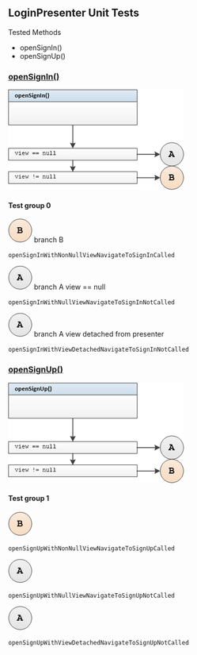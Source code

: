 ## LoginPresenter Unit Tests

Tested Methods

-  openSignIn()
- openSignUp()



### <u>openSignIn()</u>

![](unit/login_presenter_open_sign_in.png) 



#### Test group 0	

![](unit/b.png)  branch B

```
openSignInWithNonNullViewNavigateToSignInCalled
```

![](unit/a.png)	branch A 	view == null

```
openSignInWithNullViewNavigateToSignInNotCalled
```

![](unit/a.png)	branch A	view detached from presenter

```
openSignInWithViewDetachedNavigateToSignInNotCalled
```



### <u>openSignUp()</u>

![](unit/login_presenter_open_sign_up.png) 



#### Test group 1

 ![](unit/b.png)

```
openSignUpWithNonNullViewNavigateToSignUpCalled
```

![](unit/a.png) 

```
openSignUpWithNullViewNavigateToSignUpNotCalled
```

![](unit/a.png) 

```
openSignUpWithViewDetachedNavigateToSignUpNotCalled
```


